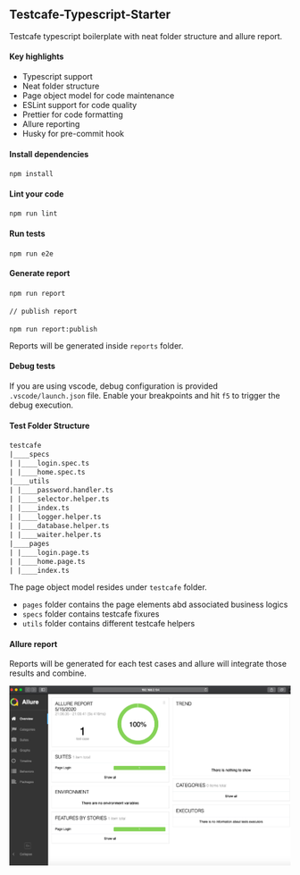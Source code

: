## Testcafe-Typescript-Starter

Testcafe typescript boilerplate with neat folder structure and allure report.

#### Key highlights

- Typescript support
- Neat folder structure
- Page object model for code maintenance
- ESLint support for code quality
- Prettier for code formatting
- Allure reporting
- Husky for pre-commit hook

#### Install dependencies

```ssh
npm install
```

#### Lint your code

```ssh
npm run lint
```

#### Run tests

```ssh
npm run e2e
```

#### Generate report

```ssh
npm run report

// publish report

npm run report:publish
```

Reports will be generated inside `reports` folder.

#### Debug tests

If you are using vscode, debug configuration is provided `.vscode/launch.json` file. Enable your breakpoints and hit `f5` to trigger the debug execution.

#### Test Folder Structure

```
testcafe
|____specs
| |____login.spec.ts
| |____home.spec.ts
|____utils
| |____password.handler.ts
| |____selector.helper.ts
| |____index.ts
| |____logger.helper.ts
| |____database.helper.ts
| |____waiter.helper.ts
|____pages
| |____login.page.ts
| |____home.page.ts
| |____index.ts
```

The page object model resides under `testcafe` folder.

- `pages` folder contains the page elements abd associated business logics
- `specs` folder contains testcafe fixures
- `utils` folder contains different testcafe helpers

#### Allure report

Reports will be generated for each test cases and allure will integrate those results and combine.

![allure-report](./docs/allure-report.png)

